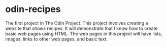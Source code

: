 # odin-recipes
The first project in The Odin Project. This project involves creating a website that shows recipes.
It will demonstrate that I know how to create basic web pages using HTML. The web pages in this project will have lists,
images, links to other web pages, and basic text.